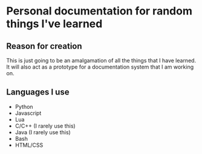 # Personal documentation for random things I've learned

## Reason for creation

This is just going to be an amalgamation of all the things that I have learned.
It will also act as a prototype for a documentation system that I am working on.

## Languages I use

- Python
- Javascript
- Lua
- C/C++ (I rarely use this)
- Java (I rarely use this)
- Bash
- HTML/CSS
